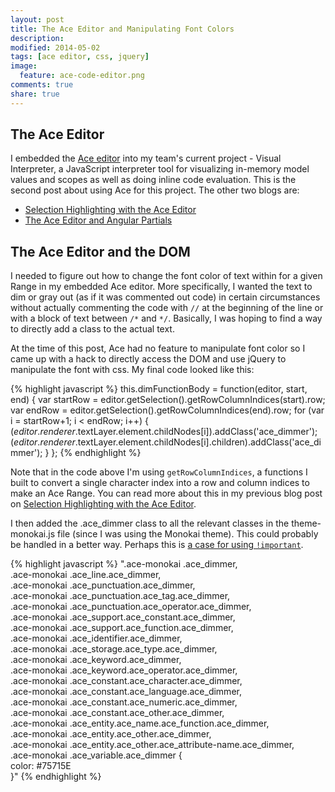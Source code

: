 ```yaml
---
layout: post
title: The Ace Editor and Manipulating Font Colors
description: 
modified: 2014-05-02
tags: [ace editor, css, jquery]
image:
  feature: ace-code-editor.png
comments: true
share: true
---
```


## The Ace Editor
I embedded the [Ace editor](http://ace.c9.io/#nav=about) into my team's current project - Visual Interpreter, a JavaScript interpreter tool for visualizing in-memory model values and scopes as well as doing inline code evaluation.  This is the second post about using Ace for this project.  The other two blogs are:

* [Selection Highlighting with the Ace Editor](http://jgpettibone.github.io/ace-selection-highlighting/)
* [The Ace Editor and Angular Partials](http://jgpettibone.github.io/ace-and-angular-partials/)

## The Ace Editor and the DOM
I needed to figure out how to change the font color of text within for a given Range in my embedded Ace editor.  More specifically, I wanted the text to dim or gray out (as if it was commented out code) in certain circumstances without actually commenting the code with `//` at the beginning of the line or with a block of text between `/*` and `*/`.  Basically, I was hoping to find a way to directly add a class to the actual text.

At the time of this post, Ace had no feature to manipulate font color so I came up with a hack to directly access the DOM and use jQuery to manipulate the font with css.  My final code looked like this: 

{% highlight javascript %}
this.dimFunctionBody = function(editor, start, end) {
  var startRow = editor.getSelection().getRowColumnIndices(start).row;
  var endRow = editor.getSelection().getRowColumnIndices(end).row;
  for (var i = startRow+1; i < endRow; i++) {
    $(editor.renderer.$textLayer.element.childNodes[i]).addClass('ace_dimmer');
    $(editor.renderer.$textLayer.element.childNodes[i].children).addClass('ace_dimmer');
  }
};
{% endhighlight %}

Note that in the code above I'm using `getRowColumnIndices`, a functions I built to convert a single character index into a row and column indices to make an Ace Range.  You can read more about this in my previous blog post on [Selection Highlighting with the Ace Editor](http://jgpettibone.github.io/ace-selection-highlighting/).

I then added the .ace_dimmer class to all the relevant classes in the theme-monokai.js file (since I was using the Monokai theme).  This could probably be handled in a better way.  Perhaps this is [a case for using `!important`](http://css-tricks.com/when-using-important-is-the-right-choice/).

{% highlight javascript %}
".ace-monokai .ace_dimmer,\
.ace-monokai .ace_line.ace_dimmer,\
.ace-monokai .ace_punctuation.ace_dimmer, \
.ace-monokai .ace_punctuation.ace_tag.ace_dimmer, \
.ace-monokai .ace_punctuation.ace_operator.ace_dimmer, \
.ace-monokai .ace_support.ace_constant.ace_dimmer, \
.ace-monokai .ace_support.ace_function.ace_dimmer,  \
.ace-monokai .ace_identifier.ace_dimmer, \
.ace-monokai .ace_storage.ace_type.ace_dimmer,\
.ace-monokai .ace_keyword.ace_dimmer, \
.ace-monokai .ace_keyword.ace_operator.ace_dimmer, \
.ace-monokai .ace_constant.ace_character.ace_dimmer, \
.ace-monokai .ace_constant.ace_language.ace_dimmer, \
.ace-monokai .ace_constant.ace_numeric.ace_dimmer, \
.ace-monokai .ace_constant.ace_other.ace_dimmer,  \
.ace-monokai .ace_entity.ace_name.ace_function.ace_dimmer,\
.ace-monokai .ace_entity.ace_other.ace_dimmer,\
.ace-monokai .ace_entity.ace_other.ace_attribute-name.ace_dimmer,\
.ace-monokai .ace_variable.ace_dimmer {\
color: #75715E\
}\"
{% endhighlight %}


